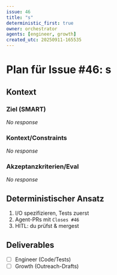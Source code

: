 ```yaml
---
issue: 46
title: "s"
deterministic_first: true
owner: orchestrator
agents: [engineer, growth]
created_utc: 20250911-165535
---
```

# Plan für Issue #46: s

## Kontext
### Ziel (SMART)

_No response_

### Kontext/Constraints

_No response_

### Akzeptanzkriterien/Eval

_No response_

## Deterministischer Ansatz
1. I/O spezifizieren, Tests zuerst
2. Agent-PRs mit `Closes #46`
3. HITL: du prüfst & mergest

## Deliverables
- [ ] Engineer (Code/Tests)
- [ ] Growth (Outreach-Drafts)
